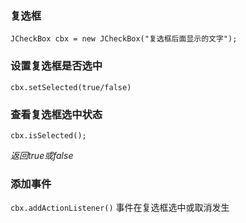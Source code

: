 ### 复选框
`JCheckBox cbx = new JCheckBox("复选框后面显示的文字");`

### 设置复选框是否选中
`cbx.setSelected(true/false)`

### 查看复选框选中状态
`cbx.isSelected();`

*返回true或false*

### 添加事件
`cbx.addActionListener()`
事件在复选框选中或取消发生
